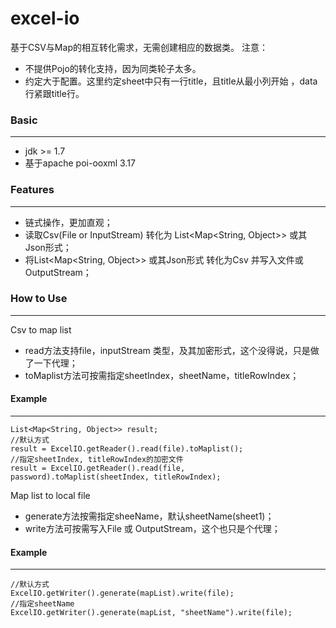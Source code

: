 # excel-io
基于CSV与Map的相互转化需求，无需创建相应的数据类。
注意：
* 不提供Pojo的转化支持，因为同类轮子太多。
* 约定大于配置。这里约定sheet中只有一行title，且title从最小列开始
，data行紧跟title行。

### Basic
---
* jdk >= 1.7
* 基于apache poi-ooxml 3.17

### Features
---
* 链式操作，更加直观；
* 读取Csv(File or InputStream) 转化为 List<Map<String, Object>> 或其Json形式；
* 将List<Map<String, Object>> 或其Json形式 转化为Csv 并写入文件或OutputStream；

### How to Use
---
Csv to map list
* read方法支持file，inputStream 类型，及其加密形式，这个没得说，只是做了一下代理；
* toMaplist方法可按需指定sheetIndex，sheetName，titleRowIndex；

#### Example
---
```
List<Map<String, Object>> result;
//默认方式
result = ExcelIO.getReader().read(file).toMaplist();
//指定sheetIndex, titleRowIndex的加密文件
result = ExcelIO.getReader().read(file, password).toMaplist(sheetIndex, titleRowIndex);
```
Map list to local file
* generate方法按需指定sheeName，默认sheetName(sheet1)；
* write方法可按需写入File 或 OutputStream，这个也只是个代理；

#### Example
---
```
//默认方式
ExcelIO.getWriter().generate(mapList).write(file);
//指定sheetName
ExcelIO.getWriter().generate(mapList, "sheetName").write(file);
```
 